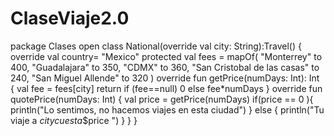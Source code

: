 # ClaseViaje2.0
package Clases
open class National(override val city: String):Travel() {
    override val country= "Mexico"
    protected val fees = mapOf(
        "Monterrey" to 400,
        "Guadalajara" to 350,
        "CDMX" to 360,
        "San Cristobal de las casas" to 240,
        "San Miguel Allende" to 320
    )
    override fun getPrice(numDays: Int): Int {
      val fee = fees[city]
        return if (fee==null) 0 else fee*numDays
    }
    override fun quotePrice(numDays: Int) {
        val price = getPrice(numDays)
        if(price == 0 ){
            println("Lo sentimos, no hacemos viajes en esta ciudad")
        }
        else {
            println("Tu viaje a $city cuesta \$$price ")
        } } }

